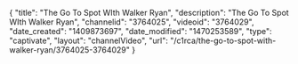 {
    "title": "The Go To Spot WIth Walker Ryan",
    "description": "The Go To Spot WIth Walker Ryan",
    "channelid": "3764025",
    "videoid": "3764029",
    "date_created": "1409873697",
    "date_modified": "1470253589",
    "type": "captivate",
    "layout": "channelVideo",
    "url": "\/c1rca\/the-go-to-spot-with-walker-ryan\/3764025-3764029"
}